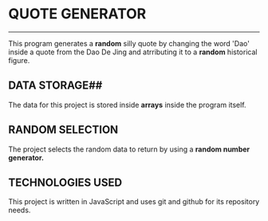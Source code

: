 # QUOTE GENERATOR
---
This program generates a **random** silly quote by changing the word 'Dao' inside a quote from the Dao De Jing
and atrributing it to a **random** historical figure.

## DATA STORAGE##

The data for this project is stored inside **arrays** inside the program itself.

## RANDOM SELECTION

The project selects the random data to return by using a **random number generator.**

## TECHNOLOGIES USED

This project is written in JavaScript and uses git and github for its repository needs.